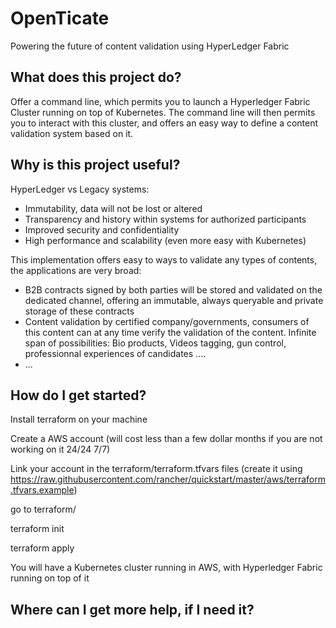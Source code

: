 # OpenTicate
Powering the future of content validation using HyperLedger Fabric

## What does this project do?
Offer a command line, which permits you to launch a Hyperledger Fabric Cluster running on top of Kubernetes. The command line will then permits you to interact with this cluster, and offers an easy way to define a content validation system based on it.


## Why is this project useful?
HyperLedger vs Legacy systems:
- Immutability, data will not be lost or altered
- Transparency and history within systems for authorized participants
- Improved security and confidentiality
- High performance and scalability (even more easy with Kubernetes)

This implementation offers easy to ways to validate any types of contents, the applications are very broad:
- B2B contracts signed by both parties will be stored and validated on the dedicated channel, offering an immutable, always queryable and private storage of these contracts
- Content validation by certified company/governments, consumers of this content can at any time verify the validation of the content. Infinite span of possibilities: Bio products, Videos tagging, gun control, professionnal experiences of candidates ....
- ...


## How do I get started?
Install terraform on your machine

Create a AWS account (will cost less than a few dollar months if you are not working on it 24/24 7/7)

Link your account in the terraform/terraform.tfvars files (create it using https://raw.githubusercontent.com/rancher/quickstart/master/aws/terraform.tfvars.example)

go to terraform/

terraform init

terraform apply


You will have a Kubernetes cluster running in AWS, with Hyperledger Fabric running on top of it

## Where can I get more help, if I need it?
